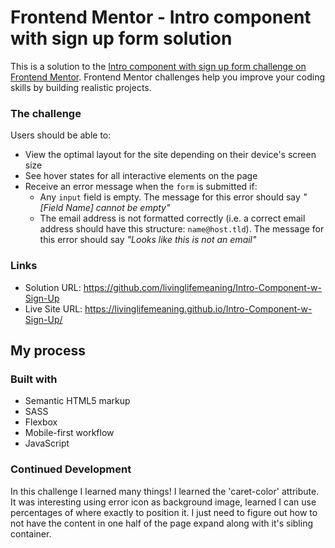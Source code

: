 # Frontend Mentor - Intro component with sign up form solution

This is a solution to the [Intro component with sign up form challenge on Frontend Mentor](https://www.frontendmentor.io/challenges/intro-component-with-signup-form-5cf91bd49edda32581d28fd1). Frontend Mentor challenges help you improve your coding skills by building realistic projects. 

### The challenge

Users should be able to:

- View the optimal layout for the site depending on their device's screen size
- See hover states for all interactive elements on the page
- Receive an error message when the `form` is submitted if:
  - Any `input` field is empty. The message for this error should say *"[Field Name] cannot be empty"*
  - The email address is not formatted correctly (i.e. a correct email address should have this structure: `name@host.tld`). The message for this error should say *"Looks like this is not an email"*

### Links

- Solution URL: https://github.com/livinglifemeaning/Intro-Component-w-Sign-Up
- Live Site URL: https://livinglifemeaning.github.io/Intro-Component-w-Sign-Up/

## My process

### Built with

- Semantic HTML5 markup
- SASS
- Flexbox
- Mobile-first workflow
- JavaScript


### Continued Development

In this challenge I learned many things! I learned the 'caret-color' attribute. It was interesting using error icon as background image, learned I can use percentages of where exactly to position it.  I just need to figure out how to not have the content in one half of the page expand along with it's sibling container. 
